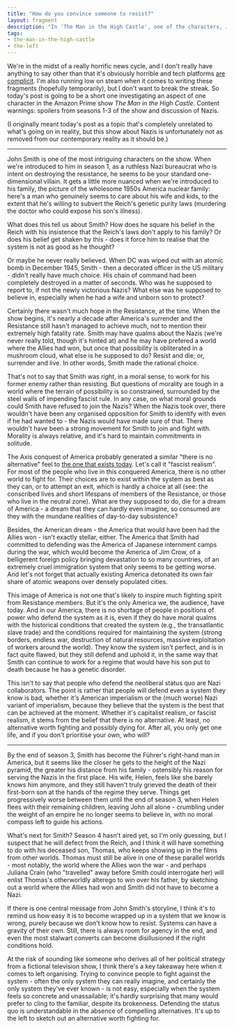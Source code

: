 ```yaml
---
title: "How do you convince someone to resist?"
layout: fragment
description: "In 'The Man in the High Castle', one of the characters, John Smith, went from fighting the Nazis to becoming a high-ranking Nazi official."
tags:
- the-man-in-the-high-castle
- the-left
---
```


We're in the midst of a really horrific news cycle, and I don't really have anything to say other than that it's obviously horrible and tech platforms [are complicit](https://twitter.com/techworkersco/status/1106459687485091840). I'm also running low on steam when it comes to writing these fragments (hopefully temporarily), but I don't want to break the streak. So today's post is going to be a short one investigating an aspect of one character in the Amazon Prime show _The Man in the High Castle_. Content warnings: spoilers from seasons 1-3 of the show and discussion of Nazis.

(I originally meant today's post as a topic that's completely unrelated to what's going on in reality, but this show about Nazis is unfortunately not as removed from our contemporary reality as it should be.)

***

John Smith is one of the most intriguing characters on the show. When we're introduced to him in season 1, as a ruthless Nazi bureaucrat who is intent on destroying the resistance, he seems to be your standard one-dimensional villain. It gets a little more nuanced when we're introduced to his family, the picture of the wholesome 1950s America nuclear family: here's a man who genuinely seems to care about his wife and kids, to the extent that he's willing to subvert the Reich's genetic purity laws (murdering the doctor who could expose his son's illness).

What does this tell us about Smith? How does he square his belief in the Reich with his insistence that the Reich's laws don't apply to his family? Or does his belief get shaken by this - does it force him to realise that the system is not as good as he thought?

Or maybe he never really believed. When DC was wiped out with an atomic bomb in December 1945, Smith - then a decorated officer in the US military - didn't really have much choice. His chain of command had been completely destroyed in a matter of seconds. Who was he supposed to report to, if not the newly victorious Nazis? What else was he supposed to believe in, especially when he had a wife and unborn son to protect?

Certainly there wasn't much hope in the Resistance, at the time. When the show begins, it's nearly a decade after America's surrender and the Resistance still hasn't managed to achieve much, not to mention their extremely high fatality rate. Smith may have qualms about the Nazis (we're never really told, though it's hinted at) and he may have prefered a world where the Allies had won, but once that possibility is obliterated in a mushroom cloud, what else is he supposed to do? Resist and die; or, surrender and live. In other words, Smith made the rational choice.

That's not to say that Smith was _right_, in a moral sense, to work for his former enemy rather than resisting. But questions of morality are tough in a world where the terrain of possibility is so constrained, surrounded by the steel walls of impending fascist rule. In any case, on what moral grounds could Smith have refused to join the Nazis? When the Nazis took over, there wouldn't have been any organised opposition for Smith to identify with even if he had wanted to - the Nazis would have made sure of that. There wouldn't have been a strong movement for Smith to join and fight with. Morality is always relative, and it's hard to maintain commitments in solitude.

The Axis conquest of America probably generated a similar "there is no alternative" feel to [the one that exists today](https://jacobinmag.com/2019/01/capitalist-realism-mark-fisher-k-punk-depression). Let's call it "fascist realism". For most of the people who live in this conquered America, there is no other world to fight for. Their choices are to exist within the system as best as they can, or to attempt an exit, which is hardly a choice at all (see: the conscribed lives and short lifespans of members of the Resistance, or those who live in the neutral zone). What are they supposed to do, die for a dream of America - a dream that they can hardly even imagine, so consumed are they with the mundane realities of day-to-day subsistence?

Besides, the American dream - the America that would have been had the Allies won - isn't exactly stellar, either. The America that Smith had committed to defending was the America of Japanese internment camps during the war, which would become the America of Jim Crow, of a belligerent foreign policy bringing devastation to so many countries, of an extremely cruel immigration system that only seems to be getting worse. And let's not forget that actually existing America detonated its own fair share of atomic weapons over densely populated cities.

This image of America is not one that's likely to inspire much fighting spirit from Resistance members. But it's the only America we, the audience, have today. And in our America, there is no shortage of people in positions of power who defend the system as it is, even if they do have moral qualms with the historical conditions that created the system (e.g., the transatlantic slave trade) and the conditions required for maintaining the system (strong borders, endless war, destruction of natural resources, massive exploitation of workers around the world). They know the system isn't perfect, and is in fact quite flawed, but they still defend and uphold it, in the same way that Smith can continue to work for a regime that would have his son put to death because he has a genetic disorder.

This isn't to say that people who defend the neoliberal status quo are Nazi collaborators. The point is rather that people will defend even a system they know is bad, whether it's American imperialism or the (much worse) Nazi variant of imperialism, because they believe that the system is the best that can be achieved at the moment. Whether it's capitalist realism, or fascist realism, it stems from the belief that there is no alternative. At least, no alternative worth fighting and possibly dying for. After all, you only get one life, and if you don't prioritise your own, who will?

***

By the end of season 3, Smith has become the Führer's right-hand man in America, but it seems like the closer he gets to the height of the Nazi pyramid, the greater his distance from his family - ostensibly his reason for serving the Nazis in the first place. His wife, Helen, feels like she barely knows him anymore, and they still haven't truly grieved the death of their first-born son at the hands of the regime they serve. Things get progressively worse between them until the end of season 3, when Helen flees with their remaining children, leaving John all alone - crumbling under the weight of an empire he no longer seems to believe in, with no moral compass left to guide his actions.

What's next for Smith? Season 4 hasn't aired yet, so I'm only guessing, but I suspect that he will defect from the Reich, and I think it will have something to do with his deceased son, Thomas, who keeps showing up in the films from other worlds. Thomas must still be alive in one of these parallel worlds - most notably, the world where the Allies won the war - and perhaps Juliana Crain (who "travelled" away before Smith could interrogate her) will enlist Thomas's otherworldly alterego to win over his father, by sketching out a world where the Allies had won and Smith did not have to become a Nazi.

If there is one central message from John Smith's storyline, I think it's to remind us how easy it is to become wrapped up in a system that we know is wrong, purely because we don't know how to resist. Systems can have a gravity of their own. Still, there is always room for agency in the end, and even the most stalwart converts can become disillusioned if the right conditions hold.

At the risk of sounding like someone who derives all of her political strategy from a fictional television show, I think there's a key takeaway here when it comes to left organising. Trying to convince people to fight against the system - often the only system they can really imagine, and certainly the only system they've ever known - is not easy, especially when the system feels so concrete and unassailable; it's hardly surprising that many would prefer to cling to the familiar, despite its brokenness. Defending the status quo is understandable in the absence of compelling alternatives. It's up to the left to sketch out an alternative worth fighting for.

